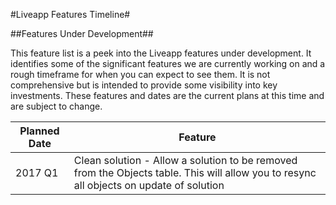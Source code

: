 #Liveapp Features Timeline#

##Features Under Development##

This feature list is a peek into the Liveapp features under development. It identifies some of the significant features we are currently working on and a rough timeframe for when you can expect to see them. It is not comprehensive but is intended to provide some visibility into key investments. These features and dates are the current plans at this time and are subject to change.

|Planned Date|Feature|
|---|---|
|2017 Q1|Clean solution - Allow a solution to be removed from the Objects table. This will allow you to resync all objects on update of solution|

